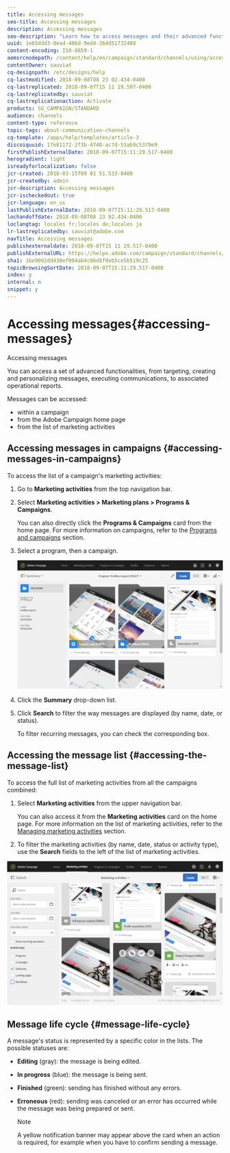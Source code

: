```yaml
---
title: Accessing messages
seo-title: Accessing messages
description: Accessing messages
seo-description: "Learn how to access messages and their advanced functionalities: creation, targeting, personalization, execution and reporting."
uuid: 1e65ddd3-0ead-486d-9ed4-364d51732488
content-encoding: ISO-8859-1
aemsrcnodepath: /content/help/en/campaign/standard/channels/using/accessing-messages
contentOwner: sauviat
cq-designpath: /etc/designs/help
cq-lastmodified: 2018-09-08T08 23 02.434-0400
cq-lastreplicated: 2018-09-07T15 11 29.597-0400
cq-lastreplicatedby: sauviat
cq-lastreplicationaction: Activate
products: SG_CAMPAIGN/STANDARD
audience: channels
content-type: reference
topic-tags: about-communication-channels
cq-template: /apps/help/templates/article-3
discoiquuid: 17e81172-2f3b-4748-ac7d-53ab9c5379e9
firstPublishExternalDate: 2018-09-07T15:11:29.517-0400
herogradient: light
isreadyforlocalization: false
jcr-created: 2018-03-15T09 01 51.533-0400
jcr-createdby: admin
jcr-description: Accessing messages
jcr-ischeckedout: true
jcr-language: en_us
lastPublishExternalDate: 2018-09-07T15:11:29.517-0400
lochandoffdate: 2018-09-08T08 23 02.434-0400
loclangtag: locales fr;locales de;locales ja
lr-lastreplicatedby: sauviat@adobe.com
navTitle: Accessing messages
publishexternaldate: 2018-09-07T15 11 29.517-0400
publishExternalURL: https://helpx.adobe.com/campaign/standard/channels/using/accessing-messages.html
sha1: 1be9092dd438ef094ab4c06d8f0eb5ce5b519c25
topicBrowsingSortDate: 2018-09-07T15:11:29.517-0400
index: y
internal: n
snippet: y
---
```


# Accessing messages{#accessing-messages}

Accessing messages

You can access a set of advanced functionalities, from targeting, creating and personalizing messages, executing communications, to associated operational reports.

Messages can be accessed:

* within a campaign
* from the Adobe Campaign home page
* from the list of marketing activities

## Accessing messages in campaigns {#accessing-messages-in-campaigns}

To access the list of a campaign's marketing activities:

1. Go to **Marketing activities** from the top navigation bar.
1. Select **Marketing activities > Marketing plans > Programs & Campaigns**.

   You can also directly click the **Programs & Campaigns** card from the home page. For more information on campaigns, refer to the [Programs and campaigns](../../start/using/programs-and-campaigns.md) section.

1. Select a program, then a campaign.

   ![](assets/delivery_list_1.png)

1. Click the **Summary** drop-down list.
1. Click **Search** to filter the way messages are displayed (by name, date, or status).

   To filter recurring messages, you can check the corresponding box.

## Accessing the message list {#accessing-the-message-list}

To access the full list of marketing activities from all the campaigns combined:

1. Select **Marketing activities** from the upper navigation bar.

   You can also access it from the **Marketing activities** card on the home page. For more information on the list of marketing activities, refer to the [Managing marketing activities](../../start/using/marketing-activities.md#creating-a-marketing-activity) section.

1. To filter the marketing activities (by name, date, status or activity type), use the **Search** fields to the left of the list of marketing activities.

![](assets/delivery_list_2.png)

## Message life cycle {#message-life-cycle}

A message's status is represented by a specific color in the lists. The possible statuses are:

* **Editing** (gray): the message is being edited.
* **In progress** (blue): the message is being sent.
* **Finished** (green): sending has finished without any errors.
* **Erroneous** (red): sending was canceled or an error has occurred while the message was being prepared or sent.

  >[!NOTE]
  >
  >A yellow notification banner may appear above the card when an action is required, for example when you have to confirm sending a message.


